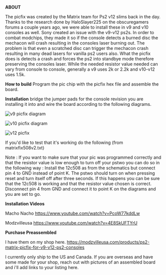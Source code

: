 

**ABOUT**

The picfix was created by the Matrix team for Ps2 v12 slims back in the day. 
Thanks to the research done by HaloSlayer225 on the obscuregamers forums a couple years ago, we were able to install these in v9 and v10 consoles as well. 
Sony created an issue with the v9-v12 ps2s. In order to combat modchips, they made it so if the console detects a burned disc the mechacon will crash resulting in the consoles laser burning out. 
The problem is that even a scratched disc can trigger the mechacon crash resulting in many dead lasers for vanilla ps2 users also. 
What the picfix does is detects a crash and forces the ps2 into standbye mode therefore preserving the consoles laser. 
While the needed resistor value needed can vary from console to console, generally a v9 uses 2k or 2.2k and v10-v12 uses 1.5k. 

**How to build**
Program the pic chip with the picfix hex file and assemble the board.

**Installation**
bridge the jumper pads for the console revision you are installing it into and wire the board according to the following diagrams. 


![v9 picfix diagram](https://github.com/user-attachments/assets/e5e809c7-ff11-49e0-a954-a36a9aa5eed0)

![v10 picfix diagram](https://github.com/user-attachments/assets/53047eca-9faf-430b-a183-28c73b16b463)

![v12 picfix](https://github.com/user-attachments/assets/df294480-4754-45fb-b553-50fc26fec91b)

If you'd like to test that it's working do the following (from matrixfix508v2.txt)


Note : If you want to make sure that your pic was programmed correctly and
that the resistor value is low enough to turn off your pstwo you can do so
in the following way : Install the 12c508 as from the schematics but connect
pin 4 to GND instead of point K. The pstwo should turn on when pressing reset
and turn itself off after three seconds. If this happens you can be sure that
the 12c508 is working and that the resistor value chosen is correct.
Disconnect pin 4 from GND and connect it to point K on the diagrams and you
are set to go.

**Installation Videos**

Macho Nacho
https://www.youtube.com/watch?v=PcoW77kddLw

Modzvilleusa
https://www.youtube.com/watch?v=4E8SkUFTYrU

**Purchase Preassembled**

I have them on my shop here. 
https://modzvilleusa.com/products/ps2-matrix-picfix-for-v9-v12-ps2-consoles

I currently only ship to the US and Canada. If you are overseas and have some made for your shop, reach out with pictures of an assembled board and i'll add links to your listing here. 
